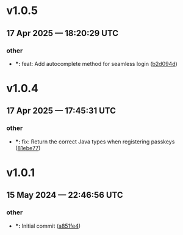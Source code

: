 # v1.0.5
## 17 Apr 2025 — 18:20:29 UTC

### other

+ __\*:__ feat: Add autocomplete method for seamless login
 ([b2d094d](https://github.com/coldbox-modules/cbsecurity-passkeys/commit/b2d094d246339b21bd76abd72dd08ce24ca17bfe))


# v1.0.4
## 17 Apr 2025 — 17:45:31 UTC

### other

+ __\*:__ fix: Return the correct Java types when registering passkeys
 ([81ebe77](https://github.com/coldbox-modules/cbsecurity-passkeys/commit/81ebe77c98a8a4e5c7142fb76d53b0b9f21b3805))


# v1.0.1
## 15 May 2024 — 22:46:56 UTC

### other

+ __\*:__ Initial commit
 ([a851fe4](https://github.com/coldbox-modules/cbsecurity-passkeys/commit/a851fe494bf714035fafa1d16f481ebd8c906279))



